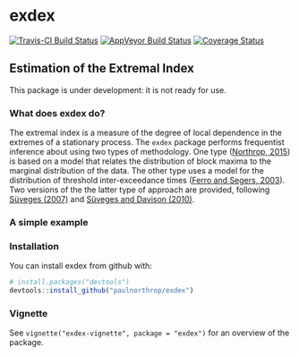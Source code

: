 
<!-- README.md is generated from README.Rmd. Please edit that file -->
exdex
=====

[![Travis-CI Build Status](https://travis-ci.org/paulnorthrop/exdex.svg?branch=master)](https://travis-ci.org/paulnorthrop/exdex) [![AppVeyor Build Status](https://ci.appveyor.com/api/projects/status/github/paulnorthrop/exdex?branch=master&svg=true)](https://ci.appveyor.com/project/paulnorthrop/exdex) [![Coverage Status](https://codecov.io/github/paulnorthrop/exdex/coverage.svg?branch=master)](https://codecov.io/github/paulnorthrop/exdex?branch=master)

Estimation of the Extremal Index
--------------------------------

This package is under development: it is not ready for use.

### What does exdex do?

The extremal index is a measure of the degree of local dependence in the extremes of a stationary process. The `exdex` package performs frequentist inference about using two types of methodology. One type ([Northrop, 2015](https://doi.org/10.1007/s10687-015-0221-5)) is based on a model that relates the distribution of block maxima to the marginal distribution of the data. The other type uses a model for the distribution of threshold inter-exceedance times ([Ferro and Segers, 2003](https://doi.org/10.1111/1467-9868.00401)). Two versions of the the latter type of approach are provided, following [Süveges (2007)](http://dx.doi.org/10.1007/s10687-007-0034-2) and [Süveges and Davison (2010)](http://dx.doi.org/10.1214/09-AOAS292).

### A simple example

### Installation

You can install exdex from github with:

``` r
# install.packages("devtools") 
devtools::install_github("paulnorthrop/exdex")
```

### Vignette

See `vignette("exdex-vignette", package = "exdex")` for an overview of the package.
